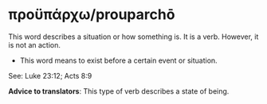 # προϋπάρχω/prouparchō
This word describes a situation or how something is. It is a verb. However, it is not an action. 

* This word means to exist before a certain event or situation.

See: Luke 23:12; Acts 8:9

**Advice to translators**: This type of verb describes a state of being. 
